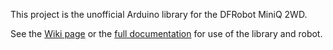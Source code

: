 This project is the unofficial Arduino library for the DFRobot MiniQ 2WD.

See the [Wiki page](https://bitbucket.org/bstadick/dfrobot-miniq-2wd/wiki/Home) or the [full documentation](http://bstadick.bitbucket.org/dfrobot2wd/class_d_f_robot2_w_d.html) for use of the library and robot.